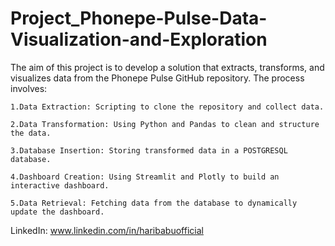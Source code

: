 # Project_Phonepe-Pulse-Data-Visualization-and-Exploration

The aim of this project is to develop a solution that extracts, transforms, and visualizes data from the Phonepe Pulse GitHub repository. The process involves:

    1.Data Extraction: Scripting to clone the repository and collect data.

    2.Data Transformation: Using Python and Pandas to clean and structure the data.

    3.Database Insertion: Storing transformed data in a POSTGRESQL database.

    4.Dashboard Creation: Using Streamlit and Plotly to build an interactive dashboard.

    5.Data Retrieval: Fetching data from the database to dynamically update the dashboard.

LinkedIn: www.linkedin.com/in/haribabuofficial
